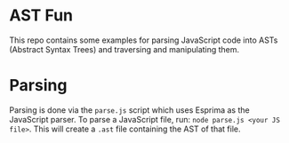 # AST Fun

This repo contains some examples for parsing JavaScript code into ASTs (Abstract Syntax Trees)
and traversing and manipulating them.

# Parsing

Parsing is done via the `parse.js` script which uses Esprima as the JavaScript parser.
To parse a JavaScript file, run: `node parse.js <your JS file>`. This will create a
`.ast` file containing the AST of that file.